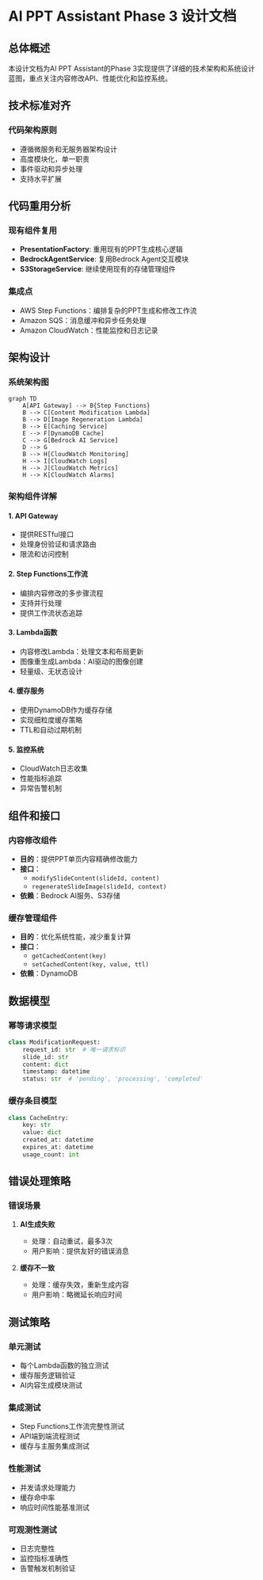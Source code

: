 # AI PPT Assistant Phase 3 设计文档

## 总体概述
本设计文档为AI PPT Assistant的Phase 3实现提供了详细的技术架构和系统设计蓝图，重点关注内容修改API、性能优化和监控系统。

## 技术标准对齐

### 代码架构原则
- 遵循微服务和无服务器架构设计
- 高度模块化，单一职责
- 事件驱动和异步处理
- 支持水平扩展

## 代码重用分析

### 现有组件复用
- **PresentationFactory**: 重用现有的PPT生成核心逻辑
- **BedrockAgentService**: 复用Bedrock Agent交互模块
- **S3StorageService**: 继续使用现有的存储管理组件

### 集成点
- AWS Step Functions：编排复杂的PPT生成和修改工作流
- Amazon SQS：消息缓冲和异步任务处理
- Amazon CloudWatch：性能监控和日志记录

## 架构设计

### 系统架构图
```mermaid
graph TD
    A[API Gateway] --> B{Step Functions}
    B --> C[Content Modification Lambda]
    B --> D[Image Regeneration Lambda]
    B --> E[Caching Service]
    E --> F[DynamoDB Cache]
    C --> G[Bedrock AI Service]
    D --> G
    B --> H[CloudWatch Monitoring]
    H --> I[CloudWatch Logs]
    H --> J[CloudWatch Metrics]
    H --> K[CloudWatch Alarms]
```

### 架构组件详解

#### 1. API Gateway
- 提供RESTful接口
- 处理身份验证和请求路由
- 限流和访问控制

#### 2. Step Functions工作流
- 编排内容修改的多步骤流程
- 支持并行处理
- 提供工作流状态追踪

#### 3. Lambda函数
- 内容修改Lambda：处理文本和布局更新
- 图像重生成Lambda：AI驱动的图像创建
- 轻量级、无状态设计

#### 4. 缓存服务
- 使用DynamoDB作为缓存存储
- 实现细粒度缓存策略
- TTL和自动过期机制

#### 5. 监控系统
- CloudWatch日志收集
- 性能指标追踪
- 异常告警机制

## 组件和接口

### 内容修改组件
- **目的**：提供PPT单页内容精确修改能力
- **接口**：
  - `modifySlideContent(slideId, content)`
  - `regenerateSlideImage(slideId, context)`
- **依赖**：Bedrock AI服务、S3存储

### 缓存管理组件
- **目的**：优化系统性能，减少重复计算
- **接口**：
  - `getCachedContent(key)`
  - `setCachedContent(key, value, ttl)`
- **依赖**：DynamoDB

## 数据模型

### 幂等请求模型
```python
class ModificationRequest:
    request_id: str  # 唯一请求标识
    slide_id: str
    content: dict
    timestamp: datetime
    status: str  # 'pending', 'processing', 'completed'
```

### 缓存条目模型
```python
class CacheEntry:
    key: str
    value: dict
    created_at: datetime
    expires_at: datetime
    usage_count: int
```

## 错误处理策略

### 错误场景
1. **AI生成失败**
   - 处理：自动重试，最多3次
   - 用户影响：提供友好的错误消息

2. **缓存不一致**
   - 处理：缓存失效，重新生成内容
   - 用户影响：略微延长响应时间

## 测试策略

### 单元测试
- 每个Lambda函数的独立测试
- 缓存服务逻辑验证
- AI内容生成模块测试

### 集成测试
- Step Functions工作流完整性测试
- API端到端流程测试
- 缓存与主服务集成测试

### 性能测试
- 并发请求处理能力
- 缓存命中率
- 响应时间性能基准测试

### 可观测性测试
- 日志完整性
- 监控指标准确性
- 告警触发机制验证